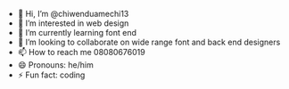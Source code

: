 - 👋 Hi, I’m @chiwenduamechi13
- 👀 I’m interested in web design 
- 🌱 I’m currently learning font end
- 💞️ I’m looking to collaborate on wide range  font and back end designers 
- 📫 How to reach me 08080676019
- 😄 Pronouns: he/him
- ⚡ Fun fact: coding 

<!---
chiwenduamechi13/chiwenduamechi13 is a ✨ special ✨ repository because its `README.md` (this file) appears on your GitHub profile.
You can click the Preview link to take a look at your changes.
--->
